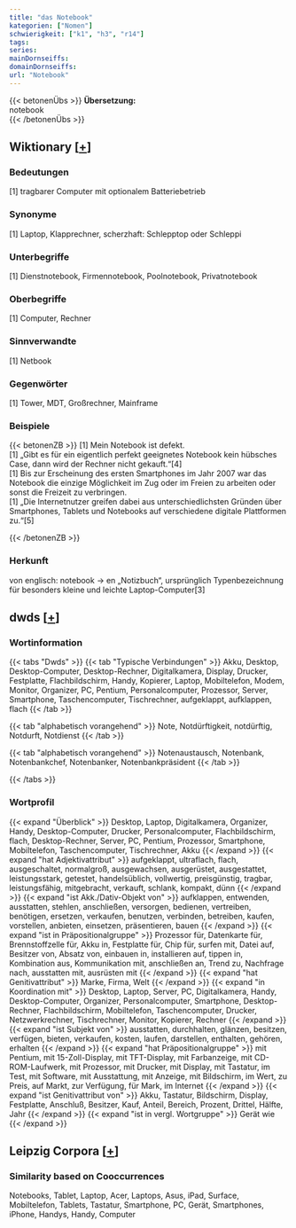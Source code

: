 ```yaml
---
title: "das Notebook"
kategorien: ["Nomen"]
schwierigkeit: ["k1", "h3", "r14"]
tags:
series:
mainDornseiffs:
domainDornseiffs:
url: "Notebook"
---
```


{{< betonenÜbs >}}
**Übersetzung:**  
notebook  
{{< /betonenÜbs >}}

## Wiktionary [[+](https://de.wiktionary.org/wiki/Notebook)]

### Bedeutungen
[1] tragbarer Computer mit optionalem Batteriebetrieb  

### Synonyme
[1] Laptop, Klapprechner, scherzhaft: Schlepptop oder Schleppi  

### Unterbegriffe
[1] Dienstnotebook, Firmennotebook, Poolnotebook, Privatnotebook  

### Oberbegriffe
[1] Computer, Rechner  

### Sinnverwandte
[1] Netbook  

### Gegenwörter
[1] Tower, MDT, Großrechner, Mainframe  

### Beispiele
{{< betonenZB >}}
[1] Mein Notebook ist defekt.  
[1] „Gibt es für ein eigentlich perfekt geeignetes Notebook kein hübsches Case, dann wird der Rechner nicht gekauft.“[4]  
[1] Bis zur Erscheinung des ersten Smartphones im Jahr 2007 war das Notebook die einzige Möglichkeit im Zug oder im Freien zu arbeiten oder sonst die Freizeit zu verbringen.  
[1] „Die Internetnutzer greifen dabei aus unterschiedlichsten Gründen über Smartphones, Tablets und Notebooks auf verschiedene digitale Plattformen zu.“[5]  

{{< /betonenZB >}}
### Herkunft
von englisch: notebook → en  „Notizbuch“, ursprünglich Typenbezeichnung für besonders kleine und leichte Laptop-Computer[3]  



## dwds [[+](https://www.dwds.de/wb/Notebook)]

### Wortinformation
{{< tabs "Dwds" >}}
{{< tab "Typische Verbindungen" >}}
Akku, Desktop, Desktop-Computer, Desktop-Rechner, Digitalkamera, Display, Drucker, Festplatte, Flachbildschirm, Handy, Kopierer, Laptop, Mobiltelefon, Modem, Monitor, Organizer, PC, Pentium, Personalcomputer, Prozessor, Server, Smartphone, Taschencomputer, Tischrechner, aufgeklappt, aufklappen, flach
{{< /tab >}}

{{< tab "alphabetisch vorangehend" >}}
Note, Notdürftigkeit, notdürftig, Notdurft, Notdienst
{{< /tab >}}

{{< tab "alphabetisch vorangehend" >}}
Notenaustausch, Notenbank, Notenbankchef, Notenbanker, Notenbankpräsident
{{< /tab >}}

{{< /tabs >}}

### Wortprofil
{{< expand "Überblick" >}} Desktop, Laptop, Digitalkamera, Organizer, Handy, Desktop-Computer, Drucker, Personalcomputer, Flachbildschirm, flach, Desktop-Rechner, Server, PC, Pentium, Prozessor, Smartphone, Mobiltelefon, Taschencomputer, Tischrechner, Akku {{< /expand >}}
{{< expand "hat Adjektivattribut" >}} aufgeklappt, ultraflach, flach, ausgeschaltet, normalgroß, ausgewachsen, ausgerüstet, ausgestattet, leistungsstark, getestet, handelsüblich, vollwertig, preisgünstig, tragbar, leistungsfähig, mitgebracht, verkauft, schlank, kompakt, dünn {{< /expand >}}
{{< expand "ist Akk./Dativ-Objekt von" >}} aufklappen, entwenden, ausstatten, stehlen, anschließen, versorgen, bedienen, vertreiben, benötigen, ersetzen, verkaufen, benutzen, verbinden, betreiben, kaufen, vorstellen, anbieten, einsetzen, präsentieren, bauen {{< /expand >}}
{{< expand "ist in Präpositionalgruppe" >}} Prozessor für, Datenkarte für, Brennstoffzelle für, Akku in, Festplatte für, Chip für, surfen mit, Datei auf, Besitzer von, Absatz von, einbauen in, installieren auf, tippen in, Kombination aus, Kommunikation mit, anschließen an, Trend zu, Nachfrage nach, ausstatten mit, ausrüsten mit {{< /expand >}}
{{< expand "hat Genitivattribut" >}} Marke, Firma, Welt {{< /expand >}}
{{< expand "in Koordination mit" >}} Desktop, Laptop, Server, PC, Digitalkamera, Handy, Desktop-Computer, Organizer, Personalcomputer, Smartphone, Desktop-Rechner, Flachbildschirm, Mobiltelefon, Taschencomputer, Drucker, Netzwerkrechner, Tischrechner, Monitor, Kopierer, Rechner {{< /expand >}}
{{< expand "ist Subjekt von" >}} ausstatten, durchhalten, glänzen, besitzen, verfügen, bieten, verkaufen, kosten, laufen, darstellen, enthalten, gehören, erhalten {{< /expand >}}
{{< expand "hat Präpositionalgruppe" >}} mit Pentium, mit 15-Zoll-Display, mit TFT-Display, mit Farbanzeige, mit CD-ROM-Laufwerk, mit Prozessor, mit Drucker, mit Display, mit Tastatur, im Test, mit Software, mit Ausstattung, mit Anzeige, mit Bildschirm, im Wert, zu Preis, auf Markt, zur Verfügung, für Mark, im Internet {{< /expand >}}
{{< expand "ist Genitivattribut von" >}} Akku, Tastatur, Bildschirm, Display, Festplatte, Anschluß, Besitzer, Kauf, Anteil, Bereich, Prozent, Drittel, Hälfte, Jahr {{< /expand >}}
{{< expand "ist in vergl. Wortgruppe" >}} Gerät wie {{< /expand >}}

## Leipzig Corpora [[+](https://corpora.uni-leipzig.de/en/res?word=Notebook&corpusId=deu_newscrawl-public_2018)]


### Similarity based on Cooccurrences
Notebooks, Tablet, Laptop, Acer, Laptops, Asus, iPad, Surface, Mobiltelefon, Tablets, Tastatur, Smartphone, PC, Gerät, Smartphones, iPhone, Handys, Handy, Computer

